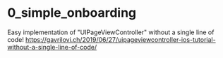 # 0_simple_onboarding
Easy implementation of "UIPageViewController" without a single line of code!
https://gavrilovi.ch/2019/06/27/uipageviewcontroller-ios-tutorial-without-a-single-line-of-code/
